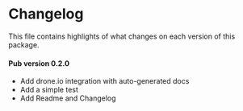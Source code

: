 # Changelog

This file contains highlights of what changes on each version of this package.

#### Pub version 0.2.0
  * Add drone.io integration with auto-generated docs 
  * Add a simple test
  * Add Readme and Changelog